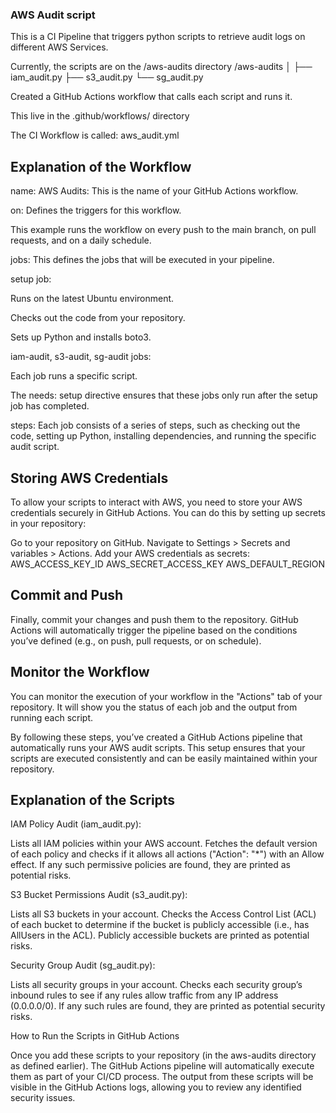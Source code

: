 ### AWS Audit script

This is a CI Pipeline that triggers python scripts to retrieve audit logs on different AWS Services.

Currently, the scripts are on the /aws-audits directory
/aws-audits
│
├── iam_audit.py
├── s3_audit.py
└── sg_audit.py

Created a GitHub Actions workflow that calls each script and runs it.

This live in the .github/workflows/ directory

The CI Workflow is called: aws_audit.yml

## Explanation of the Workflow

name: AWS Audits: This is the name of your GitHub Actions workflow.

on: Defines the triggers for this workflow.

This example runs the workflow on every push to the main branch, on pull requests, and on a daily schedule.

jobs: This defines the jobs that will be executed in your pipeline.

setup job:

Runs on the latest Ubuntu environment.

Checks out the code from your repository.

Sets up Python and installs boto3.

iam-audit, s3-audit, sg-audit jobs:

Each job runs a specific script.

The needs: setup directive ensures that these jobs only run after the setup job has completed.

steps: Each job consists of a series of steps, such as checking out the code, setting up Python, installing dependencies, and running the specific audit script.

## Storing AWS Credentials

To allow your scripts to interact with AWS, you need to store your AWS credentials securely in GitHub Actions. You can do this by setting up secrets in your repository:

Go to your repository on GitHub.
Navigate to Settings > Secrets and variables > Actions.
Add your AWS credentials as secrets:
AWS_ACCESS_KEY_ID
AWS_SECRET_ACCESS_KEY
AWS_DEFAULT_REGION

## Commit and Push

Finally, commit your changes and push them to the repository. GitHub Actions will automatically trigger the pipeline based on the conditions you’ve defined (e.g., on push, pull requests, or on schedule).

## Monitor the Workflow

You can monitor the execution of your workflow in the "Actions" tab of your repository. It will show you the status of each job and the output from running each script.

By following these steps, you’ve created a GitHub Actions pipeline that automatically runs your AWS audit scripts. This setup ensures that your scripts are executed consistently and can be easily maintained within your repository.

## Explanation of the Scripts

IAM Policy Audit (iam_audit.py):

Lists all IAM policies within your AWS account.
Fetches the default version of each policy and checks if it allows all actions ("Action": "\*") with an Allow effect.
If any such permissive policies are found, they are printed as potential risks.

S3 Bucket Permissions Audit (s3_audit.py):

Lists all S3 buckets in your account.
Checks the Access Control List (ACL) of each bucket to determine if the bucket is publicly accessible (i.e., has AllUsers in the ACL).
Publicly accessible buckets are printed as potential risks.

Security Group Audit (sg_audit.py):

Lists all security groups in your account.
Checks each security group’s inbound rules to see if any rules allow traffic from any IP address (0.0.0.0/0).
If any such rules are found, they are printed as potential security risks.

How to Run the Scripts in GitHub Actions

Once you add these scripts to your repository (in the aws-audits directory as defined earlier).
The GitHub Actions pipeline will automatically execute them as part of your CI/CD process.
The output from these scripts will be visible in the GitHub Actions logs, allowing you to review any identified security issues.
